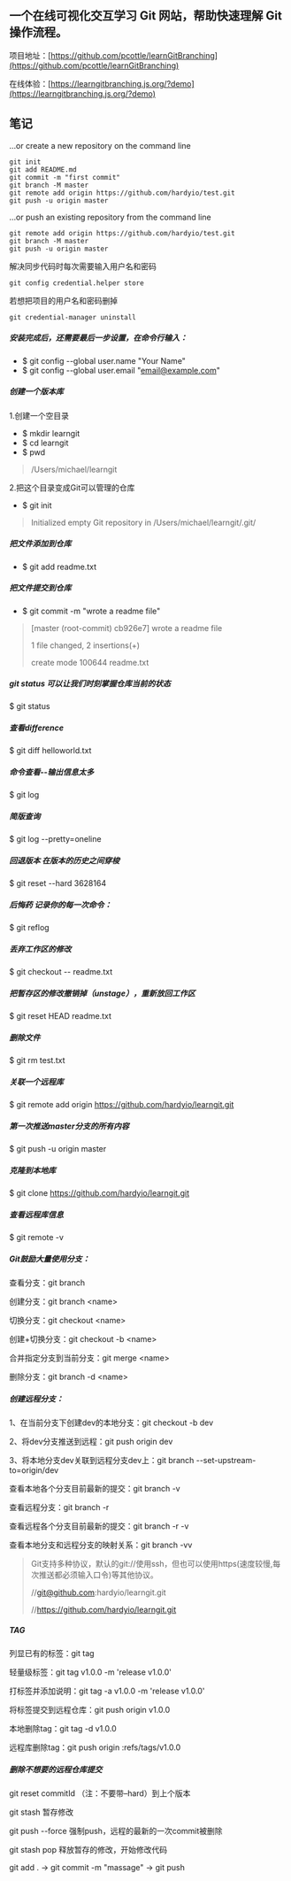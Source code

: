 ## 一个在线可视化交互学习 Git 网站，帮助快速理解 Git 操作流程。 ##
项目地址：[https://github.com/pcottle/learnGitBranching](https://github.com/pcottle/learnGitBranching)

在线体验：[https://learngitbranching.js.org/?demo](https://learngitbranching.js.org/?demo)

## 笔记 ##
…or create a new repository on the command line
```
git init
git add README.md
git commit -m "first commit"
git branch -M master
git remote add origin https://github.com/hardyio/test.git
git push -u origin master
```
…or push an existing repository from the command line
```
git remote add origin https://github.com/hardyio/test.git
git branch -M master
git push -u origin master
```
解决同步代码时每次需要输入用户名和密码
```
git config credential.helper store
```
若想把项目的用户名和密码删掉
```
git credential-manager uninstall
```

##### 安装完成后，还需要最后一步设置，在命令行输入：

* $ git config --global user.name "Your Name"
* $ git config --global user.email "email@example.com"

##### 创建一个版本库
1.创建一个空目录

* $ mkdir learngit
* $ cd learngit
* $ pwd
> /Users/michael/learngit

2.把这个目录变成Git可以管理的仓库

* $ git init
> Initialized empty Git repository in /Users/michael/learngit/.git/

##### 把文件添加到仓库

* $ git add readme.txt

##### 把文件提交到仓库
* $ git commit -m "wrote a readme file"
 
> [master (root-commit) cb926e7] wrote a readme file
> 
> 1 file changed, 2 insertions(+)
> 
> create mode 100644 readme.txt

##### git status 可以让我们时刻掌握仓库当前的状态
$ git status

##### 查看difference
$ git diff helloworld.txt

##### 命令查看--输出信息太多
$ git log

##### 简版查询
$ git log --pretty=oneline

##### 回退版本 在版本的历史之间穿梭
$ git reset --hard 3628164

##### 后悔药 记录你的每一次命令：
$ git reflog

##### 丢弃工作区的修改

$ git checkout -- readme.txt

##### 把暂存区的修改撤销掉（unstage），重新放回工作区

$ git reset HEAD readme.txt

##### 删除文件

$ git rm test.txt

##### 关联一个远程库
$ git remote add origin https://github.com/hardyio/learngit.git
##### 第一次推送master分支的所有内容

$ git push -u origin master

##### 克隆到本地库

$ git clone https://github.com/hardyio/learngit.git

##### 查看远程库信息
$ git remote -v

##### Git鼓励大量使用分支：

查看分支：git branch

创建分支：git branch \<name>

切换分支：git checkout \<name>

创建+切换分支：git checkout -b \<name>

合并指定分支到当前分支：git merge \<name>

删除分支：git branch -d \<name>

##### 创建远程分支：

1、在当前分支下创建dev的本地分支：git checkout -b dev

2、将dev分支推送到远程：git push origin dev

3、将本地分支dev关联到远程分支dev上：git branch --set-upstream-to=origin/dev

查看本地各个分支目前最新的提交：git branch -v

查看远程分支：git branch -r

查看远程各个分支目前最新的提交：git branch -r -v

查看本地分支和远程分支的映射关系：git branch -vv


> Git支持多种协议，默认的git://使用ssh，但也可以使用https(速度较慢,每次推送都必须输入口令)等其他协议。
>
> //git@github.com:hardyio/learngit.git
>
> //https://github.com/hardyio/learngit.git

##### TAG

列显已有的标签：git tag

轻量级标签：git tag v1.0.0 -m 'release v1.0.0'

打标签并添加说明：git tag -a v1.0.0 -m 'release v1.0.0'

将标签提交到远程仓库：git push origin v1.0.0

本地删除tag：git tag -d v1.0.0

远程库删除tag：git push origin :refs/tags/v1.0.0

##### 删除不想要的远程仓库提交

git reset commitId （注：不要带–hard）到上个版本

git stash 暂存修改

git push --force 强制push，远程的最新的一次commit被删除

git stash pop 释放暂存的修改，开始修改代码

git add . -> git commit -m "massage" -> git push
